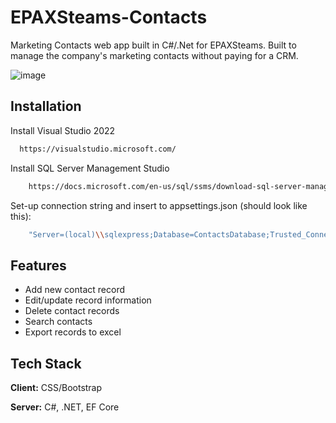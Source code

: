# EPAXSteams-Contacts
Marketing Contacts web app built in C#/.Net for EPAXSteams. Built to manage the company's marketing contacts without paying for a CRM.

![image](https://user-images.githubusercontent.com/11957289/181696815-95a38476-26ea-43a1-b434-b876061ebe06.png)


## Installation

Install Visual Studio 2022

```bash
  https://visualstudio.microsoft.com/
```
    
Install SQL Server Management Studio 

```bash
    https://docs.microsoft.com/en-us/sql/ssms/download-sql-server-management-studio-ssms?view=sql-server-ver16
```

Set-up connection string and insert to appsettings.json (should look like this): 

```bash
    "Server=(local)\\sqlexpress;Database=ContactsDatabase;Trusted_Connection=True;MultipleActiveResultSets=true"
```


## Features

- Add new contact record
- Edit/update record information
- Delete contact records
- Search contacts
- Export records to excel


## Tech Stack

**Client:** CSS/Bootstrap 

**Server:** C#, .NET, EF Core

